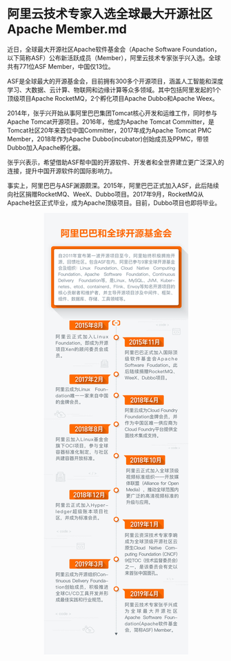 # 阿里云技术专家入选全球最大开源社区Apache Member.md

近日，全球最大开源社区Apache软件基金会（Apache Software Foundation，以下简称ASF）公布新活跃成员（Member），阿里云技术专家张乎兴入选。全球共有771位ASF Member，中国仅13位。

ASF是全球最大的开源基金会，目前拥有300多个开源项目，涵盖人工智能和深度学习、大数据、云计算、物联网和边缘计算等众多领域。其中包括阿里发起的1个顶级项目Apache RocketMQ，2个孵化项目Apache Dubbo和Apache Weex。

2014年，张乎兴开始从事阿里巴巴集团Tomcat核心开发和运维工作，同时参与Apache Tomcat开源项目。2016年，他成为Apache Tomcat Committer，是Tomcat社区20年来首位中国Committer，2017年成为Apache Tomcat PMC Member，2018年作为Apache Dubbo(incubator)创始成员及PPMC，带领Dubbo加入Apache孵化器。

张乎兴表示，希望借助ASF帮中国的开源软件、开发者和全世界建立更广泛深入的连接，提升中国开源软件的国际影响力。

事实上，阿里巴巴与ASF渊源颇深。2015年，阿里巴巴正式加入ASF，此后陆续向社区捐赠RocketMQ、WeeX、Dubbo项目。2017年9月，RocketMQ从Apache社区正式毕业，成为Apache顶级项目。目前，Dubbo项目也即将毕业。

<div style="text-align:center" align="center">
<img src="/images/阿里云技术专家入选全球最大开源社区Apache Member1.jpeg" align="center" />
</div>
</br>
